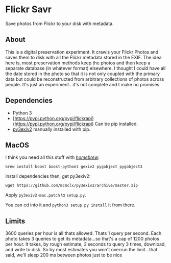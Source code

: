 # Flickr Savr

Save photos from Flickr to your disk with metadata.

## About

This is a digital preservation experiment.  It crawls your Flickr
Photos and saves them to disk with all the Flickr metadata stored in
the EXIF.  The idea here is, most preservation methods keep the photos
and then keep a separate database (in whatever format) elsewhere.  I
thought I could have all the date stored in the photo so that it is
not only coupled with the primary data but could be reconstructed from
arbitrary collections of photos across people.  It's just an
experiment...it's not complete and I make no promises.

## Dependencies

* Python 3
* [https://pypi.python.org/pypi/flickrapi](https://pypi.python.org/pypi/flickrapi) Can be pip installed.
* [py3exiv2](https://github.com/mcmclx/py3exiv2/) manually installed with pip.

## MacOS

I think you need all this stuff with [*homebrew*](https://brew.sh):

```
brew install boost boost-python3 gexiv2 pygobject pygobject3
```

Install dependencies then, get py3exiv2: 

```
wget https://github.com/mcmclx/py3exiv2/archive/master.zip
```

Apply `py3exiv2-mac.patch` to `setup.py`.

You can cd into it and `python3 setup.py install` it from there.

## Limits

3600 queries per hour is all thats allowed. Thats 1 query per
second. Each photo takes 3 queries to get its metadata...so
that's a cap of 1200 photos per hour.  It takes, by rough
estimate, 3 seconds to query 3 times, download, and write to disk.
So by most estimates you won't overrun the limit...that said,
we'll sleep 200 ms between photos just to be nice
